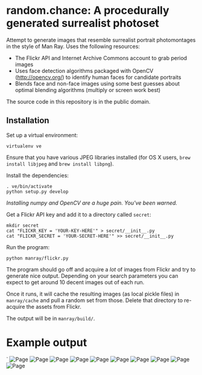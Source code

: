 random.chance: A procedurally generated surrealist photoset
=============

Attempt to generate images that resemble surrealist portrait photomontages in the style of Man Ray. Uses the following resources:

* The Flickr API and Internet Archive Commons account to grab period images
* Uses face detection algorithms packaged with OpenCV (http://opencv.org/) to identify human faces for candidate portraits
* Blends face and non-face images using some best guesses about optimal blending algorithms (multiply or screen work best)

The source code in this repository is in the public domain. 

Installation
------------

Set up a virtual environment:

```
virtualenv ve
````

Ensure that you have various JPEG libraries installed (for OS X users, `brew install libjpeg` and `brew install libpng`).

Install the dependencies:

```
. ve/bin/activate
python setup.py develop
```

*Installing numpy and OpenCV are a huge pain. You've been warned.*

Get a Flickr API key and add it to a directory called `secret`:

```
mkdir secret
cat "FLICKR_KEY = 'YOUR-KEY-HERE'" > secret/__init__.py
cat "FLICKR_SECRET = 'YOUR-SECRET-HERE'" >> secret/__init__.py
```

Run the program:

```
python manray/flickr.py
```

The program should go off and acquire a _lot_ of images from Flickr and try to generate nice output. Depending on your search parameters you can expect to get around 10 decent images out of each run.

Once it runs, it will cache the resulting images (as local pickle files) in `manray/cache` and pull a random set from those. Delete that directory to re-acquire the assets from Flickr.

The output will be in `manray/build/`.

Example output
==============
`
![Page](examples/page1.jpg)
![Page](examples/page2.jpg)
![Page](examples/page3.jpg)
![Page](examples/page4.jpg)
![Page](examples/page5.jpg)
![Page](examples/page6.jpg)
![Page](examples/page7.jpg)
![Page](examples/page8.jpg)
![Page](examples/page9.jpg)
![Page](examples/page10.jpg)


